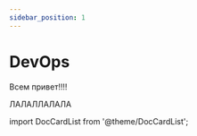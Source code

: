 ```yaml
---
sidebar_position: 1
---
```


# DevOps

Всем привет!!!!

ЛАЛАЛЛАЛАЛА

import DocCardList from '@theme/DocCardList';

<DocCardList />